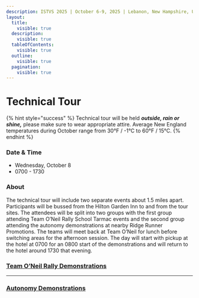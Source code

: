 ```yaml
---
description: ISTVS 2025 | October 6-9, 2025 | Lebanon, New Hampshire, USA
layout:
  title:
    visible: true
  description:
    visible: true
  tableOfContents:
    visible: true
  outline:
    visible: true
  pagination:
    visible: true
---
```


# Technical Tour

{% hint style="success" %}
Technical tour will be held _**outside, rain or shine,**_ please make sure to wear appropriate attire. Average New England temperatures during October range from 30°F / -1°C to 60°F / 15°C.
{% endhint %}

### Date & Time

* Wednesday, October 8
* 0700 - 1730

### About

The technical tour will include two separate events about 1.5 miles apart. Participants will be bussed from the Hilton Garden Inn to and from the tour sites. The attendees will be split into two groups with the first group attending Team O’Neil Rally School Tarmac events and the second group attending the autonomy demonstrations at nearby Ridge Runner Promotions. The teams will meet back at Team O’Neil for lunch before switching areas for the afternoon session. The day will start with pickup at the hotel at 0700 for an 0800 start of the demonstrations and will return to the hotel around 1730 that evening.&#x20;

### [Team O’Neil Rally Demonstrations](team-oneil-rally-demonstrations.md)

***

### [Autonomy Demonstrations](autonomy-demonstration.md)

